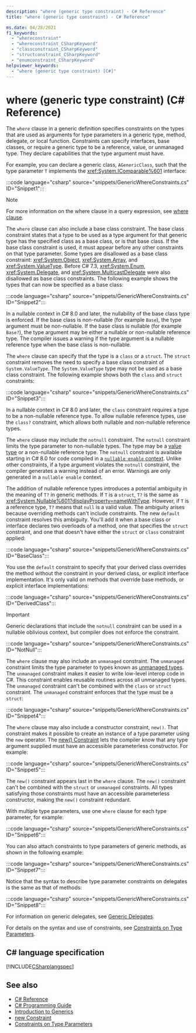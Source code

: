 ```yaml
---
description: "where (generic type constraint) - C# Reference"
title: "where (generic type constraint) - C# Reference"

ms.date: 04/28/2021
f1_keywords:
  - "whereconstraint"
  - "whereconstraint_CSharpKeyword"
  - "classconstraint_CSharpKeyword"
  - "structconstraint_CSharpKeyword"
  - "enumconstraint_CSharpKeyword"
helpviewer_keywords:
  - "where (generic type constraint) [C#]"
---
```

# where (generic type constraint) (C# Reference)

The `where` clause in a generic definition specifies constraints on the types that are used as arguments for type parameters in a generic type, method, delegate, or local function. Constraints can specify interfaces, base classes, or require a generic type to be a reference, value, or unmanaged type. They declare capabilities that the type argument must have.

For example, you can declare a generic class, `AGenericClass`, such that the type parameter `T` implements the <xref:System.IComparable%601> interface:

:::code language="csharp" source="snippets/GenericWhereConstraints.cs" ID="Snippet1":::

> [!NOTE]
> For more information on the where clause in a query expression, see [where clause](where-clause.md).

The `where` clause can also include a base class constraint. The base class constraint states that a type to be used as a type argument for that generic type has the specified class as a base class, or is that base class. If the base class constraint is used, it must appear before any other constraints on that type parameter. Some types are disallowed as a base class constraint: <xref:System.Object>, <xref:System.Array>, and <xref:System.ValueType>. Before C# 7.3, <xref:System.Enum>, <xref:System.Delegate>, and <xref:System.MulticastDelegate> were also disallowed as base class constraints. The following example shows the types that can now be specified as a base class:

:::code language="csharp" source="snippets/GenericWhereConstraints.cs" ID="Snippet2":::

In a nullable context in C# 8.0 and later, the nullability of the base class type is enforced. If the base class is non-nullable (for example `Base`), the type argument must be non-nullable. If the base class is nullable (for example `Base?`), the type argument may be either a nullable or non-nullable reference type. The compiler issues a warning if the type argument is a nullable reference type when the base class is non-nullable.

The `where` clause can specify that the type is a `class` or a `struct`. The `struct` constraint removes the need to specify a base class constraint of `System.ValueType`. The `System.ValueType` type may not be used as a base class constraint. The following example shows both the `class` and `struct` constraints:

:::code language="csharp" source="snippets/GenericWhereConstraints.cs" ID="Snippet3":::

In a nullable context in C# 8.0 and later, the `class` constraint requires a type to be a non-nullable reference type. To allow nullable reference types, use the `class?` constraint, which allows both nullable and non-nullable reference types.

The `where` clause may include the `notnull` constraint. The `notnull` constraint limits the type parameter to non-nullable types. The type may be a [value type](../builtin-types/value-types.md) or a non-nullable reference type. The `notnull` constraint is available starting in C# 8.0 for code compiled in a [`nullable enable` context](../../nullable-references.md#nullable-contexts). Unlike other constraints, if a type argument violates the `notnull` constraint, the compiler generates a warning instead of an error. Warnings are only generated in a `nullable enable` context.

The addition of nullable reference types introduces a potential ambiguity in the meaning of `T?` in generic methods. If `T` is a `struct`, `T?` is the same as <xref:System.Nullable%601?displayProperty=nameWithType>. However, if `T` is a reference type, `T?` means that `null` is a valid value. The ambiguity arises because overriding methods can't include constraints.  The new `default` constraint resolves this ambiguity. You'll add it when a base class or interface declares two overloads of a method, one that specifies the `struct` constraint, and one that doesn't have either the `struct` or `class` constraint applied:

:::code language="csharp" source="snippets/GenericWhereConstraints.cs" ID="BaseClass":::

You use the `default` constraint to specify that your derived class overrides the method without the constraint in your derived class, or explicit interface implementation. It's only valid on methods that override base methods, or explicit interface implementations:

:::code language="csharp" source="snippets/GenericWhereConstraints.cs" ID="DerivedClass":::

> [!IMPORTANT]
> Generic declarations that include the `notnull` constraint can be used in a nullable oblivious context, but compiler does not enforce the constraint.

:::code language="csharp" source="snippets/GenericWhereConstraints.cs" ID="NotNull":::

The `where` clause may also include an `unmanaged` constraint. The `unmanaged` constraint limits the type parameter to types known as [unmanaged types](../builtin-types/unmanaged-types.md). The `unmanaged` constraint makes it easier to write low-level interop code in C#. This constraint enables reusable routines across all unmanaged types. The `unmanaged` constraint can't be combined with the `class` or `struct` constraint. The `unmanaged` constraint enforces that the type must be a `struct`:

:::code language="csharp" source="snippets/GenericWhereConstraints.cs" ID="Snippet4":::

The `where` clause may also include a constructor constraint, `new()`. That constraint makes it possible to create an instance of a type parameter using the `new` operator. The [new() Constraint](new-constraint.md) lets the compiler know that any type argument supplied must have an accessible parameterless constructor. For example:

:::code language="csharp" source="snippets/GenericWhereConstraints.cs" ID="Snippet5":::

The `new()` constraint appears last in the `where` clause. The `new()` constraint can't be combined with the `struct` or `unmanaged` constraints. All types satisfying those constraints must have an accessible parameterless constructor, making the `new()` constraint redundant.

With multiple type parameters, use one `where` clause for each type parameter, for example:

:::code language="csharp" source="snippets/GenericWhereConstraints.cs" ID="Snippet6":::

You can also attach constraints to type parameters of generic methods, as shown in the following example:

:::code language="csharp" source="snippets/GenericWhereConstraints.cs" ID="Snippet7":::

Notice that the syntax to describe type parameter constraints on delegates is the same as that of methods:

:::code language="csharp" source="snippets/GenericWhereConstraints.cs" ID="Snippet8":::

For information on generic delegates, see [Generic Delegates](../../programming-guide/generics/generic-delegates.md).

For details on the syntax and use of constraints, see [Constraints on Type Parameters](../../programming-guide/generics/constraints-on-type-parameters.md).

## C# language specification

 [!INCLUDE[CSharplangspec](~/includes/csharplangspec-md.md)]

## See also

- [C# Reference](../index.md)
- [C# Programming Guide](../../programming-guide/index.md)
- [Introduction to Generics](../../programming-guide/generics/index.md)
- [new Constraint](./new-constraint.md)
- [Constraints on Type Parameters](../../programming-guide/generics/constraints-on-type-parameters.md)
